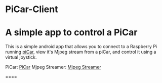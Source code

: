 # PiCar-Client
A simple app to control a PiCar
==============================

This is a simple android app that allows you to connect to a
Raspberry Pi running [piCar](https://github.com/jerome1232/PiCar),
view it's Mjpeg stream from a piCar, and control it using a virtual joystick.

PiCar: [PiCar](https://github.com/jerome1232/PiCar)
Mjpeg Streamer: [Mjpeg Streamer](https://github.com/jacksonliam/mjpg-streamer)

====
